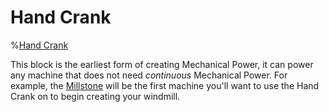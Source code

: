 # Hand Crank

%[Hand Crank](block:betterwithmods:hand_crank@0)

This block is the earliest form of creating Mechanical Power, it can power any machine that does not need _continuous_ Mechanical Power.
For example, the [Millstone](mill.md) will be the first machine you'll want to use the Hand Crank on to begin creating your windmill.


